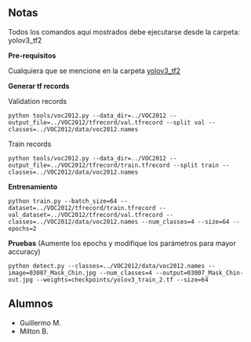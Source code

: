 
## Notas

Todos los comandos aqui mostrados debe ejecutarse desde la carpeta: yolov3_tf2

**Pre-requisitos**

Cualquiera que se mencione en la carpeta [yolov3_tf2](https://github.com/mbalto2013/Proyecto-DeepLearning/tree/master/yolov3_tf2)

 
**Generar tf records**

Validation records

    python tools/voc2012.py --data_dir=../VOC2012 --output_file=../VOC2012/tfrecord/val.tfrecord --split val --classes=../VOC2012/data/voc2012.names

Train records

    python tools/voc2012.py --data_dir=../VOC2012 --output_file=../VOC2012/tfrecord/train.tfrecord --split train --classes=../VOC2012/data/voc2012.names

**Entrenamiento** 

    python train.py --batch_size=64 --dataset=../VOC2012/tfrecord/train.tfrecord --val_dataset=../VOC2012/tfrecord/val.tfrecord --classes=../VOC2012/data/voc2012.names --num_classes=4 --size=64 --epochs=2

**Pruebas**
(Aumente los epochs y modifique los parámetros para mayor accuracy)

    python detect.py --classes=../VOC2012/data/voc2012.names --image=03007_Mask_Chin.jpg --num_classes=4 --output=03007_Mask_Chin-out.jpg --weights=checkpoints/yolov3_train_2.tf --size=64


## Alumnos

- Guillermo M.
- Milton B.



